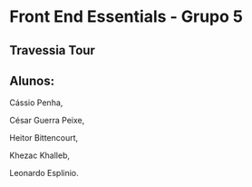 # Front End Essentials - Grupo 5
## Travessia Tour
## Alunos:

Cássio Penha,

César Guerra Peixe, 

Heitor Bittencourt,

Khezac Khalleb,

Leonardo Esplinio.
